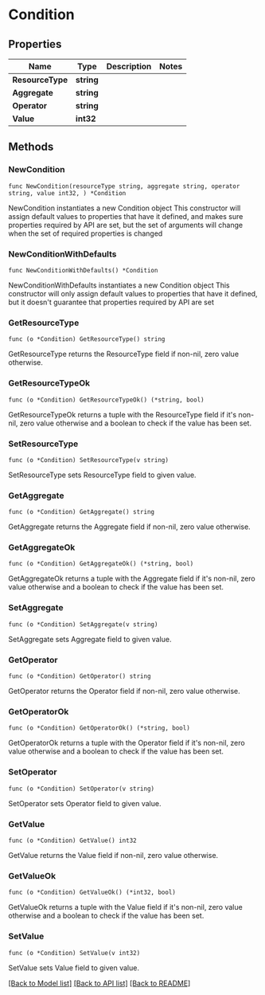 # Condition

## Properties

Name | Type | Description | Notes
------------ | ------------- | ------------- | -------------
**ResourceType** | **string** |  | 
**Aggregate** | **string** |  | 
**Operator** | **string** |  | 
**Value** | **int32** |  | 

## Methods

### NewCondition

`func NewCondition(resourceType string, aggregate string, operator string, value int32, ) *Condition`

NewCondition instantiates a new Condition object
This constructor will assign default values to properties that have it defined,
and makes sure properties required by API are set, but the set of arguments
will change when the set of required properties is changed

### NewConditionWithDefaults

`func NewConditionWithDefaults() *Condition`

NewConditionWithDefaults instantiates a new Condition object
This constructor will only assign default values to properties that have it defined,
but it doesn't guarantee that properties required by API are set

### GetResourceType

`func (o *Condition) GetResourceType() string`

GetResourceType returns the ResourceType field if non-nil, zero value otherwise.

### GetResourceTypeOk

`func (o *Condition) GetResourceTypeOk() (*string, bool)`

GetResourceTypeOk returns a tuple with the ResourceType field if it's non-nil, zero value otherwise
and a boolean to check if the value has been set.

### SetResourceType

`func (o *Condition) SetResourceType(v string)`

SetResourceType sets ResourceType field to given value.


### GetAggregate

`func (o *Condition) GetAggregate() string`

GetAggregate returns the Aggregate field if non-nil, zero value otherwise.

### GetAggregateOk

`func (o *Condition) GetAggregateOk() (*string, bool)`

GetAggregateOk returns a tuple with the Aggregate field if it's non-nil, zero value otherwise
and a boolean to check if the value has been set.

### SetAggregate

`func (o *Condition) SetAggregate(v string)`

SetAggregate sets Aggregate field to given value.


### GetOperator

`func (o *Condition) GetOperator() string`

GetOperator returns the Operator field if non-nil, zero value otherwise.

### GetOperatorOk

`func (o *Condition) GetOperatorOk() (*string, bool)`

GetOperatorOk returns a tuple with the Operator field if it's non-nil, zero value otherwise
and a boolean to check if the value has been set.

### SetOperator

`func (o *Condition) SetOperator(v string)`

SetOperator sets Operator field to given value.


### GetValue

`func (o *Condition) GetValue() int32`

GetValue returns the Value field if non-nil, zero value otherwise.

### GetValueOk

`func (o *Condition) GetValueOk() (*int32, bool)`

GetValueOk returns a tuple with the Value field if it's non-nil, zero value otherwise
and a boolean to check if the value has been set.

### SetValue

`func (o *Condition) SetValue(v int32)`

SetValue sets Value field to given value.



[[Back to Model list]](../README.md#documentation-for-models) [[Back to API list]](../README.md#documentation-for-api-endpoints) [[Back to README]](../README.md)


